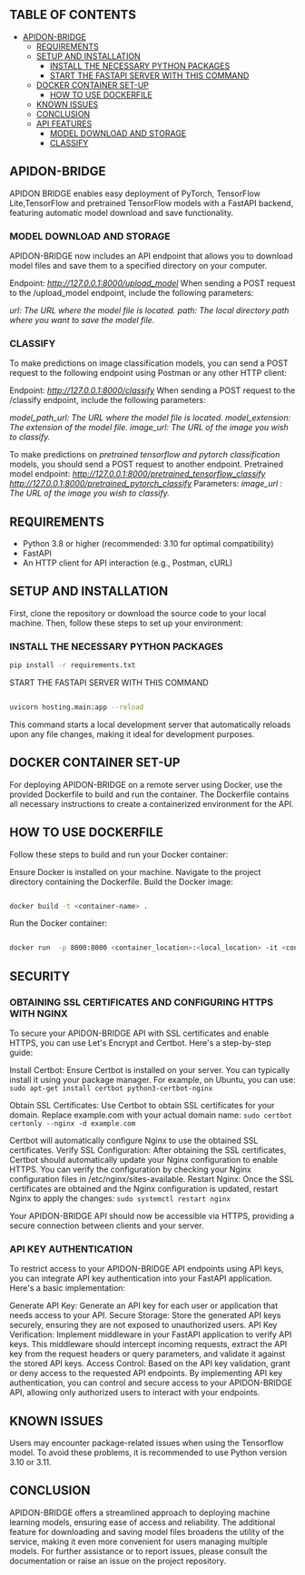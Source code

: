 ## TABLE OF CONTENTS
- [APIDON-BRIDGE](#apidon-bridge)
  - [REQUIREMENTS](#requirements)
  - [SETUP AND INSTALLATION](#setup-and-installation)
    - [INSTALL THE NECESSARY PYTHON PACKAGES](#install-the-necessary-python-packages)
    - [START THE FASTAPI SERVER WITH THIS COMMAND](#start-the-fastapi-server-with-this-command)
  - [DOCKER CONTAINER SET-UP](#docker-container-set-up)
    - [HOW TO USE DOCKERFILE](#how-to-use-dockerfile)
  - [KNOWN ISSUES](#known-issues) 
  - [CONCLUSION](#conclusion) 
  - [API FEATURES](#api-features)
    - [MODEL DOWNLOAD AND STORAGE](#model-download-and-storage)
    - [CLASSIFY](#classify)

## APIDON-BRIDGE
APIDON BRIDGE enables easy deployment of PyTorch, TensorFlow Lite,TensorFlow and pretrained TensorFlow models with a FastAPI backend, featuring automatic model download and save functionality.



### MODEL DOWNLOAD AND STORAGE
APIDON-BRIDGE now includes an API endpoint that allows you to download model files and save them to a specified directory on your computer.

Endpoint: *http://127.0.0.1:8000/upload_model*
When sending a POST request to the /upload_model endpoint, include the following parameters:

*url: The URL where the model file is located.*
*path: The local directory path where you want to save the model file.*


### CLASSIFY
To make predictions on image classification models, you can send a POST request to the following endpoint using Postman or any other HTTP client:

Endpoint: *http://127.0.0.1:8000/classify*
When sending a POST request to the /classify endpoint, include the following parameters:

*model_path_url: The URL where the model file is located.*
*model_extension: The extension of the model file.*
*image_url: The URL of the image you wish to classify.*

To make predictions on *pretrained tensorflow and pytorch classification* models, you should send a POST request to another endpoint.
Pretrained model endpoint: *http://127.0.0.1:8000/pretrained_tensorflow_classify* 
                           *http://127.0.0.1:8000/pretrained_pytorch_classify*
Parameters:
*image_url : The URL of the image you wish to classify.*



## REQUIREMENTS
- Python 3.8 or higher (recommended: 3.10 for optimal compatibility)
- FastAPI
- An HTTP client for API interaction (e.g., Postman, cURL)

## SETUP AND INSTALLATION
First, clone the repository or download the source code to your local machine. Then, follow these steps to set up your environment:

### INSTALL THE NECESSARY PYTHON PACKAGES
```bash
pip install -r requirements.txt
```
START THE FASTAPI SERVER WITH THIS COMMAND
```bash

uvicorn hosting.main:app --reload
```
This command starts a local development server that automatically reloads upon any file changes, making it ideal for development purposes.

## DOCKER CONTAINER SET-UP

For deploying APIDON-BRIDGE on a remote server using Docker, use the provided Dockerfile to build and run the container. The Dockerfile contains all necessary instructions to create a containerized environment for the API.

## HOW TO USE DOCKERFILE
Follow these steps to build and run your Docker container:

Ensure Docker is installed on your machine.
Navigate to the project directory containing the Dockerfile.
Build the Docker image:
```bash

docker build -t <container-name> .
```
Run the Docker container:
```bash

docker run  -p 8000:8000 <container_location>:<local_location> -it <container-name>


```


## SECURITY


### OBTAINING SSL CERTIFICATES AND CONFIGURING HTTPS WITH NGINX
To secure your APIDON-BRIDGE API with SSL certificates and enable HTTPS, you can use Let's Encrypt and Certbot. Here's a step-by-step guide:

Install Certbot: Ensure Certbot is installed on your server. You can typically install it using your package manager. For example, on Ubuntu, you can use:
```sudo apt-get install certbot python3-certbot-nginx```

Obtain SSL Certificates: Use Certbot to obtain SSL certificates for your domain. Replace example.com with your actual domain name:
```sudo certbot certonly --nginx -d example.com```

Certbot will automatically configure Nginx to use the obtained SSL certificates.
Verify SSL Configuration: After obtaining the SSL certificates, Certbot should automatically update your Nginx configuration to enable HTTPS. You can verify the configuration by checking your Nginx configuration files in /etc/nginx/sites-available.
Restart Nginx: Once the SSL certificates are obtained and the Nginx configuration is updated, restart Nginx to apply the changes:
```sudo systemctl restart nginx```

Your APIDON-BRIDGE API should now be accessible via HTTPS, providing a secure connection between clients and your server.

### API KEY AUTHENTICATION
To restrict access to your APIDON-BRIDGE API endpoints using API keys, you can integrate API key authentication into your FastAPI application. Here's a basic implementation:

Generate API Key: Generate an API key for each user or application that needs access to your API.
Secure Storage: Store the generated API keys securely, ensuring they are not exposed to unauthorized users.
API Key Verification: Implement middleware in your FastAPI application to verify API keys. This middleware should intercept incoming requests, extract the API key from the request headers or query parameters, and validate it against the stored API keys.
Access Control: Based on the API key validation, grant or deny access to the requested API endpoints.
By implementing API key authentication, you can control and secure access to your APIDON-BRIDGE API, allowing only authorized users to interact with your endpoints.


## KNOWN ISSUES

Users may encounter package-related issues when using the Tensorflow model. To avoid these problems, it is recommended to use Python version 3.10 or 3.11.

## CONCLUSION

APIDON-BRIDGE offers a streamlined approach to deploying machine learning models, ensuring ease of access and reliability. The additional feature for downloading and saving model files broadens the utility of the service, making it even more convenient for users managing multiple models. For further assistance or to report issues, please consult the documentation or raise an issue on the project repository.


